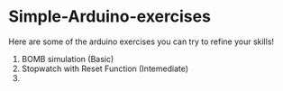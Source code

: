 # Simple-Arduino-exercises
Here are some of the arduino exercises you can try to refine your skills!
1. BOMB simulation (Basic)
2. Stopwatch with Reset Function (Intemediate)
3. 
